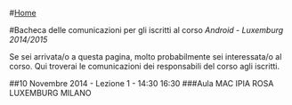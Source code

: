#[Home](README.md)

#Bacheca delle comunicazioni per gli iscritti al corso _Android - Luxemburg 2014/2015_

Se sei arrivata/o a questa pagina, molto probabilmente sei interessata/o al corso. Qui troverai le comunicazioni dei responsabili del corso agli iscritti.

##10 Novembre 2014 - Lezione 1 - 14:30 16:30 
###Aula MAC IPIA ROSA LUXEMBURG MILANO
